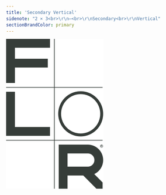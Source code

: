 ```yaml
---
title: 'Secondary Vertical'
sidenote: "2 × 3<br>\r\n—<br>\r\nSecondary<br>\r\nVertical"
sectionBrandColor: primary
---
```


![](symbol-secondary-vertical.svg?resize=133)